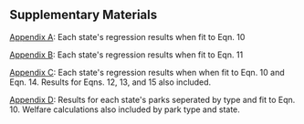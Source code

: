 ## Supplementary Materials

[Appendix A](https://a5creel.github.io/parent_state_level_beta.html): Each state's regression results when fit to Eqn. 10

[Appendix B](https://a5creel.github.io/parent_state_level_budget.html): Each state's regression results when fit to Eqn. 11

[Appendix C](https://a5creel.github.io/parent_state_level_travelCost.html): Each state's regression results when when fit to Eqn. 10 and Eqn. 14. Results for Eqns. 12, 13, and 15 also included. 

[Appendix D](https://a5creel.github.io/parent_state_level_parkType.html): Results for each state's parks seperated by type and fit to Eqn. 10. Welfare calculations also included by park type and state. 



